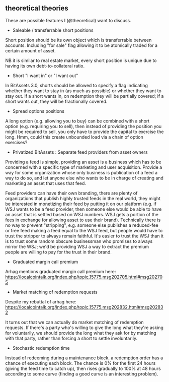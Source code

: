## theoretical theories

These are possible features I (@theoretical) want to discuss.

- Saleable / transferrable short positions

Short position should be its own object which is transferrable between accounts. Including "for sale" flag allowing it to be atomically traded for a certain amount of asset.

NB it is similar to real estate market, every short position is unique due to having its own debt-to-collateral ratio.

- Short "I want in" or "I want out"

In BitAssets 3.0, shorts should be allowed to specify a flag indicating whether they want to stay in (as much as possible) or whether they want to stay out. If a short wants in, on redemption they will be partially covered; if a short wants out, they will be fractionally covered.

- Spread options positions

A long option (e.g. allowing you to buy) can be combined with a short option (e.g. requiring you to sell), then instead of providing the position you might be required to sell, you only have to provide the capital to exercise the long. Hmm, could this create unbounded load via a chain of option exercises?

- Privatized BitAssets : Separate feed providers from asset owners

Providing a feed is simple, providing an asset is a business which has to be concerned with a specific type of marketing and user acquisition. Provide a way for some organization whose only business is publication of a feed a way to do so, and let anyone else who wants to be in charge of creating and marketing an asset that uses that feed.

Feed providers can have their own branding, there are plenty of organizations that publish highly trusted feeds in the real world, they might be interested in monetizing their feed by putting it on our platform (e.g. if WSJ wants to be a feed provider, then someone else would be able to have an asset that is settled based on WSJ numbers. WSJ gets a portion of the fees in exchange for allowing asset to use their brand). Technically there is no way to prevent "stripping", e.g. someone else publishes a reduced-fee or free feed making a feed equal to the WSJ feed, but people would have to trust the stripper to always remain faithful. It's easier to trust the WSJ than it is to trust some random obscure businessman who promises to always mirror the WSJ; we'd be providing WSJ a way to extract the premium people are willing to pay for the trust in their brand.

- Graduated margin call premium

Arhag mentions graduated margin call premium here: https://localcointalk.org/index.php/topic,15775.msg202705.html#msg202705

- Market matching of redemption requests

Despite my rebuttal of arhag here: https://localcointalk.org/index.php/topic,15775.msg202832.html#msg202832

It turns out that we can actually do market matching of redemption requests. If there's a party who's willing to give the long what they're asking for voluntarily, we should provide the long what they ask for by matching with that party, rather than forcing a short to settle involuntarily.

- Stochastic redemption time

Instead of redeeming during a maintenance block, a redemption order has a chance of executing each block. The chance is 0% for the first 24 hours (giving the feed time to catch up), then rises gradually to 100% at 48 hours according to some curve (finding a good curve is an interesting problem).
